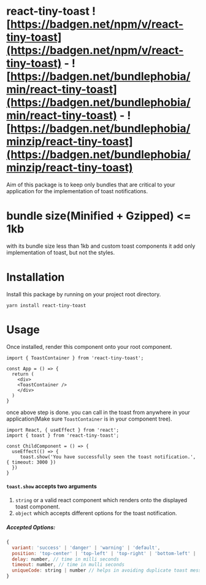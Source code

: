 # react-tiny-toast ![https://badgen.net/npm/v/react-tiny-toast](https://badgen.net/npm/v/react-tiny-toast) - ![https://badgen.net/bundlephobia/min/react-tiny-toast](https://badgen.net/bundlephobia/min/react-tiny-toast) - ![https://badgen.net/bundlephobia/minzip/react-tiny-toast](https://badgen.net/bundlephobia/minzip/react-tiny-toast)
Aim of this package is to keep only bundles that are critical to your application for the implementation of toast notifications.
# bundle size(Minified + Gzipped) <= 1kb
with its bundle size less than 1kb and custom toast components it add only implementation of toast, but not the styles.

# Installation
Install this package by running on your project root directory.

`yarn install react-tiny-toast`

# Usage
Once installed, render this component onto your root component.
```
import { ToastContainer } from 'react-tiny-toast';

const App = () => {
  return (
    <div>
    <ToastContainer />
    </div>
  )
}
```

once above step is done. you can call in the toast from anywhere in your application(Make sure `ToastContainer` is in your component tree).
```
import React, { useEffect } from 'react';
import { toast } from 'react-tiny-toast';

const ChildComponent = () => {
  useEffect(() => {
     toast.show('You have successfully seen the toast notification.', { timeout: 3000 })
  })
}
```

#### `toast.show` accepts two arguments
1. `string` or a valid react component which renders onto the displayed toast component.
2. `object` which accepts different options for the toast notification.

##### Accepted Options:
```js
{
  variant: 'success' | 'danger' | 'warning' | 'default',
  position: 'top-center' | 'top-left' | 'top-right' | 'bottom-left' | 'bottom-right' | 'bottom-center',
  delay: number, // time in milli seconds
  timeout: number, // time in mulli seconds
  uniqueCode: string | number // helps in avoiding duplicate toast message when triggered multiple times by user actions.
}
```


